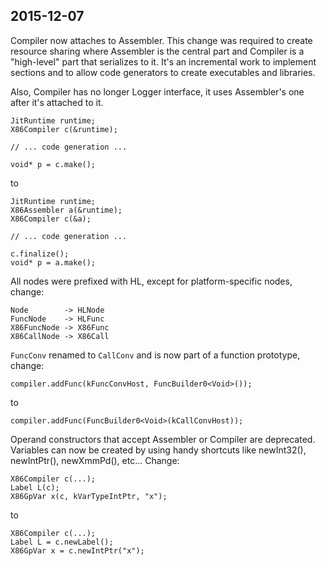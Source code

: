 2015-12-07
----------

Compiler now attaches to Assembler. This change was required to create resource sharing where Assembler is the central part and Compiler is a "high-level" part that serializes to it. It's an incremental work to implement sections and to allow code generators to create executables and libraries.

Also, Compiler has no longer Logger interface, it uses Assembler's one after it's attached to it.

```
JitRuntime runtime;
X86Compiler c(&runtime);

// ... code generation ...

void* p = c.make();
```

to

```
JitRuntime runtime;
X86Assembler a(&runtime);
X86Compiler c(&a);

// ... code generation ...

c.finalize();
void* p = a.make();
```

All nodes were prefixed with HL, except for platform-specific nodes, change:

```
Node        -> HLNode
FuncNode    -> HLFunc
X86FuncNode -> X86Func
X86CallNode -> X86Call
```

`FuncConv` renamed to `CallConv` and is now part of a function prototype, change:

```
compiler.addFunc(kFuncConvHost, FuncBuilder0<Void>());
```

to

```
compiler.addFunc(FuncBuilder0<Void>(kCallConvHost));
```

Operand constructors that accept Assembler or Compiler are deprecated. Variables can now be created by using handy shortcuts like newInt32(), newIntPtr(), newXmmPd(), etc... Change:

```
X86Compiler c(...);
Label L(c);
X86GpVar x(c, kVarTypeIntPtr, "x");
```

to

```
X86Compiler c(...);
Label L = c.newLabel();
X86GpVar x = c.newIntPtr("x");
```

